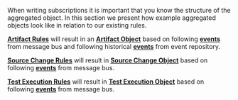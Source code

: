 When writing subscriptions it is important that you know the structure of the aggregated object. In this section we present how example aggregated objects look like in relation to our existing rules.


[**Artifact Rules**](https://github.com/eiffel-community/eiffel-intelligence/blob/master/src/main/resources/ArtifactRules.json) will result in an [**Artifact Object**](https://github.com/eiffel-community/eiffel-intelligence/blob/master/src/test/resources/AggregatedDocumentInternalCompositionLatestIT.json) based on following [**events**](https://github.com/eiffel-community/eiffel-intelligence/blob/master/src/test/resources/ArtifactFlowTestEvents.json) from message bus and following historical [**events**](https://github.com/eiffel-community/eiffel-intelligence/blob/master/src/test/resources/upStreamInput.json) from event repository.


[**Source Change Rules**](https://github.com/eiffel-community/eiffel-intelligence/blob/master/src/main/resources/SourceChangeObjectRules.json) will result in [**Source Change Object**](https://github.com/eiffel-community/eiffel-intelligence/blob/master/src/test/resources/aggregatedSourceChangeObject.json) based on following [**events**](https://github.com/eiffel-community/eiffel-intelligence/blob/master/src/test/resources/TestSourceChangeObjectEvents.json) from message bus.


[**Test Execution Rules**](https://github.com/eiffel-community/eiffel-intelligence/blob/master/src/main/resources/TestExecutionObjectRules.json) will result in [**Test Execution Object**](https://github.com/eiffel-community/eiffel-intelligence/blob/master/src/test/resources/aggregatedTestActivityObject.json) based on following [**events**](https://github.com/eiffel-community/eiffel-intelligence/blob/master/src/test/resources/TestExecutionTestEvents.json) from message bus.

